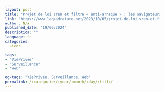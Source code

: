 ```yaml
---
layout: post
title: "Projet de loi sren et filtre « anti-arnaque » : les navigateurs comme auxiliaires de police"
link: "https://www.laquadrature.net/2023/10/05/projet-de-loi-sren-et-filtre-anti-arnaque-les-navigateurs-comme-auxiliaires-de-police"
author: N/A
published_date: "19/05/2024"
description: ""
language: fr
categories:
- Liens

tags:
- "ViePrivée"
- "Surveillance"
- "Web"

og-tags: "ViePrivée, Surveillance, Web"
permalink: /:categories/:year/:month/:day/:title/
---
```

